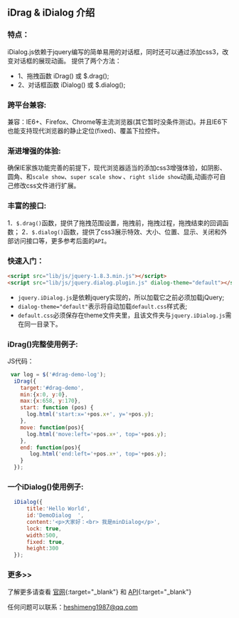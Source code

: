## iDrag & iDialog 介绍

### 特点： 

iDialog.js依赖于jquery编写的简单易用的对话框，同时还可以通过添加css3，改变对话框的展现动画。
提供了两个方法：

- 1、拖拽函数 iDrag() 或 $.drag();
- 2、对话框函数 iDialog() 或 $.dialog(); 

### 跨平台兼容: 

兼容：IE6+、Firefox、Chrome等主流浏览器(其它暂时没条件测试)。并且IE6下也能支持现代浏览器的静止定位(fixed)、覆盖下拉控件。 

### 渐进增强的体验: 

确保IE家族功能完善的前提下，现代浏览器适当的添加css3增强体验，如阴影、圆角、和`scale show`、`super scale show` 、`right slide show`动画,动画亦可自己修改css文件进行扩展。 

### 丰富的接口: 

1．`$.drag()`函数，提供了拖拽范围设置，拖拽前，拖拽过程，拖拽结束的回调函数；
2．`$.dialog()`函数，提供了css3展示特效、大小、位置、显示、关闭和外部访问接口等，更多参考后面的`API`。 

### 快速入门：

``` html
<script src="lib/js/jquery-1.8.3.min.js"></script>
<script src="lib/js/jquery.dialog.plugin.js" dialog-theme="default"></script>
```

* `jquery.iDialog.js`是依赖jquery实现的，所以加载它之前必须加载jQuery;
* `dialog-theme="default"`表示将自动加载`default.css`样式表;
* `default.css`必须保存在theme文件夹里，且该文件夹与`jquery.iDialog.js`需在同一目录下。

### iDrag()完整使用例子:

JS代码： 

``` javascript
 var log = $('#drag-demo-log');
  iDrag({
    target:'#drag-demo',
    min:{x:0, y:0},
    max:{x:658, y:170},
    start: function (pos) {
      log.html('start:x='+pos.x+', y='+pos.y);
    },
    move: function(pos){
      log.html('move:left='+pos.x+', top='+pos.y);
    },
    end: function(pos){
       log.html('end:left='+pos.x+', top='+pos.y);
    }
  });
```

###  一个iDialog()使用例子:

``` javascript
  iDialog({
      title:'Hello World',
      id:'DemoDialog  ',
      content:'<p>大家好：<br> 我是minDialog</p>',
      lock: true,
      width:500,
      fixed: true,
      height:300
  }); 
```

### 更多>> 

了解更多请查看 [官网](http://dreamback.github.com/idialog){:target="_blank"} 和 [API](http://dreamback.github.com/idialog/API.html){:target="_blank"}

任何问题可以联系：heshimeng1987@qq.com 
